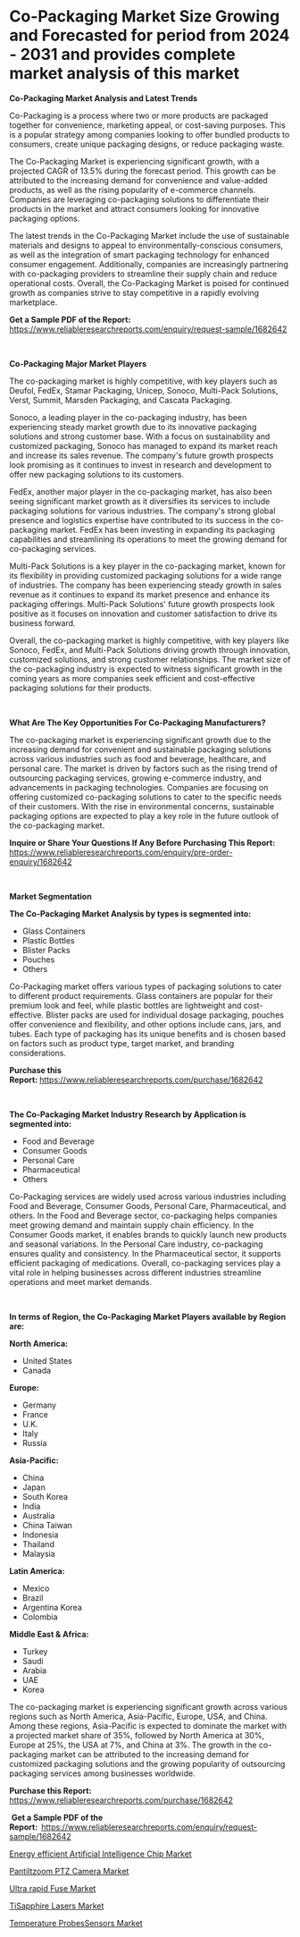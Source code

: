 <p><h1>Co-Packaging Market Size Growing and Forecasted for period from 2024 - 2031 and provides complete market analysis of this market</h1></p><p><strong>Co-Packaging Market Analysis and Latest Trends</strong></p>
<p><p>Co-Packaging is a process where two or more products are packaged together for convenience, marketing appeal, or cost-saving purposes. This is a popular strategy among companies looking to offer bundled products to consumers, create unique packaging designs, or reduce packaging waste.</p><p>The Co-Packaging Market is experiencing significant growth, with a projected CAGR of 13.5% during the forecast period. This growth can be attributed to the increasing demand for convenience and value-added products, as well as the rising popularity of e-commerce channels. Companies are leveraging co-packaging solutions to differentiate their products in the market and attract consumers looking for innovative packaging options.</p><p>The latest trends in the Co-Packaging Market include the use of sustainable materials and designs to appeal to environmentally-conscious consumers, as well as the integration of smart packaging technology for enhanced consumer engagement. Additionally, companies are increasingly partnering with co-packaging providers to streamline their supply chain and reduce operational costs. Overall, the Co-Packaging Market is poised for continued growth as companies strive to stay competitive in a rapidly evolving marketplace.</p></p>
<p><strong>Get a Sample PDF of the Report:&nbsp;</strong> <a href="https://www.reliableresearchreports.com/enquiry/request-sample/1682642">https://www.reliableresearchreports.com/enquiry/request-sample/1682642</a></p>
<p>&nbsp;</p>
<p><strong>Co-Packaging Major Market Players</strong></p>
<p><p>The co-packaging market is highly competitive, with key players such as Deufol, FedEx, Stamar Packaging, Unicep, Sonoco, Multi-Pack Solutions, Verst, Summit, Marsden Packaging, and Cascata Packaging. </p><p>Sonoco, a leading player in the co-packaging industry, has been experiencing steady market growth due to its innovative packaging solutions and strong customer base. With a focus on sustainability and customized packaging, Sonoco has managed to expand its market reach and increase its sales revenue. The company's future growth prospects look promising as it continues to invest in research and development to offer new packaging solutions to its customers.</p><p>FedEx, another major player in the co-packaging market, has also been seeing significant market growth as it diversifies its services to include packaging solutions for various industries. The company's strong global presence and logistics expertise have contributed to its success in the co-packaging market. FedEx has been investing in expanding its packaging capabilities and streamlining its operations to meet the growing demand for co-packaging services.</p><p>Multi-Pack Solutions is a key player in the co-packaging market, known for its flexibility in providing customized packaging solutions for a wide range of industries. The company has been experiencing steady growth in sales revenue as it continues to expand its market presence and enhance its packaging offerings. Multi-Pack Solutions' future growth prospects look positive as it focuses on innovation and customer satisfaction to drive its business forward.</p><p>Overall, the co-packaging market is highly competitive, with key players like Sonoco, FedEx, and Multi-Pack Solutions driving growth through innovation, customized solutions, and strong customer relationships. The market size of the co-packaging industry is expected to witness significant growth in the coming years as more companies seek efficient and cost-effective packaging solutions for their products.</p></p>
<p>&nbsp;</p>
<p><strong>What Are The Key Opportunities For Co-Packaging Manufacturers?</strong></p>
<p><p>The co-packaging market is experiencing significant growth due to the increasing demand for convenient and sustainable packaging solutions across various industries such as food and beverage, healthcare, and personal care. The market is driven by factors such as the rising trend of outsourcing packaging services, growing e-commerce industry, and advancements in packaging technologies. Companies are focusing on offering customized co-packaging solutions to cater to the specific needs of their customers. With the rise in environmental concerns, sustainable packaging options are expected to play a key role in the future outlook of the co-packaging market.</p></p>
<p><strong>Inquire or Share Your Questions If Any Before Purchasing This Report:</strong> <a href="https://www.reliableresearchreports.com/enquiry/pre-order-enquiry/1682642">https://www.reliableresearchreports.com/enquiry/pre-order-enquiry/1682642</a></p>
<p>&nbsp;</p>
<p><strong>Market Segmentation</strong></p>
<p><strong>The Co-Packaging Market Analysis by types is segmented into:</strong></p>
<p><ul><li>Glass Containers</li><li>Plastic Bottles</li><li>Blister Packs</li><li>Pouches</li><li>Others</li></ul></p>
<p><p>Co-Packaging market offers various types of packaging solutions to cater to different product requirements. Glass containers are popular for their premium look and feel, while plastic bottles are lightweight and cost-effective. Blister packs are used for individual dosage packaging, pouches offer convenience and flexibility, and other options include cans, jars, and tubes. Each type of packaging has its unique benefits and is chosen based on factors such as product type, target market, and branding considerations.</p></p>
<p><strong>Purchase this Report:&nbsp;</strong><a href="https://www.reliableresearchreports.com/purchase/1682642">https://www.reliableresearchreports.com/purchase/1682642</a></p>
<p>&nbsp;</p>
<p><strong>The Co-Packaging Market Industry Research by Application is segmented into:</strong></p>
<p><ul><li>Food and Beverage</li><li>Consumer Goods</li><li>Personal Care</li><li>Pharmaceutical</li><li>Others</li></ul></p>
<p><p>Co-Packaging services are widely used across various industries including Food and Beverage, Consumer Goods, Personal Care, Pharmaceutical, and others. In the Food and Beverage sector, co-packaging helps companies meet growing demand and maintain supply chain efficiency. In the Consumer Goods market, it enables brands to quickly launch new products and seasonal variations. In the Personal Care industry, co-packaging ensures quality and consistency. In the Pharmaceutical sector, it supports efficient packaging of medications. Overall, co-packaging services play a vital role in helping businesses across different industries streamline operations and meet market demands.</p></p>
<p>&nbsp;</p>
<p><strong>In terms of Region, the Co-Packaging Market Players available by Region are:</strong></p>
<p>
    <p> <strong> North America: </strong>
        <ul>
            <li>United States</li>
            <li>Canada</li>
        </ul>
        </p> 
    <p> <strong> Europe: </strong>
        <ul>
            <li>Germany</li>
            <li>France</li>
            <li>U.K.</li>
            <li>Italy</li>
            <li>Russia</li>
        </ul>
        </p> 
    <p> <strong> Asia-Pacific: </strong>
        <ul>
            <li>China</li>
            <li>Japan</li>
            <li>South Korea</li>
            <li>India</li>
            <li>Australia</li>
            <li>China Taiwan</li>
            <li>Indonesia</li>
            <li>Thailand</li>
            <li>Malaysia</li>
        </ul>
        </p> 
    <p> <strong> Latin America: </strong>
        <ul>
            <li>Mexico</li>
            <li>Brazil</li>
            <li>Argentina Korea</li>
            <li>Colombia</li>
        </ul>
        </p> 
    <p> <strong> Middle East & Africa: </strong>
        <ul>
            <li>Turkey</li>
            <li>Saudi</li>
            <li>Arabia</li>
            <li>UAE</li>
            <li>Korea</li>
        </ul>
    </p>
    </p>
<p><p>The co-packaging market is experiencing significant growth across various regions such as North America, Asia-Pacific, Europe, USA, and China. Among these regions, Asia-Pacific is expected to dominate the market with a projected market share of 35%, followed by North America at 30%, Europe at 25%, the USA at 7%, and China at 3%. The growth in the co-packaging market can be attributed to the increasing demand for customized packaging solutions and the growing popularity of outsourcing packaging services among businesses worldwide.</p></p>
<p><strong>Purchase this Report: </strong><a href="https://www.reliableresearchreports.com/purchase/1682642">https://www.reliableresearchreports.com/purchase/1682642</a></p>
<p>&nbsp;<strong>Get a Sample PDF of the Report:&nbsp;&nbsp;</strong><a href="https://www.reliableresearchreports.com/enquiry/request-sample/1682642">https://www.reliableresearchreports.com/enquiry/request-sample/1682642</a></p>
<p><strong></strong></p>
<p><p><a href="https://medium.com/@kimberlypowell578/energy-efficient-artificial-intelligence-chip-market-analysis-its-cagr-market-segmentation-and-c5402458f2c5">Energy efficient Artificial Intelligence Chip Market</a></p><p><a href="https://medium.com/@kimberlypowell578/decoding-pantiltzoom-ptz-camera-market-metrics-market-share-trends-and-growth-patterns-87a7d8e37662">Pantiltzoom PTZ Camera Market</a></p><p><a href="https://medium.com/@mekhirenner/ultra-rapid-fuse-market-share-evolution-and-market-growth-trends-2024-2031-c78b3e909ef1">Ultra rapid Fuse Market</a></p><p><a href="https://medium.com/@mekhirenner/tisapphire-lasers-market-research-report-its-history-and-forecast-2024-to-2031-f4c8ea4daa1f">TiSapphire Lasers Market</a></p><p><a href="https://medium.com/@kimberlypowell578/temperature-probessensors-market-exploring-market-share-market-trends-and-future-growth-f16282c502cf">Temperature ProbesSensors Market</a></p></p>